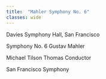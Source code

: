 ```yaml
---
title:  "Mahler Symphony No. 6"
classes: wide
---
```


Davies Symphony Hall, San Francisco

Symphony No. 6
Gustav Mahler

Michael Tilson Thomas
Conductor

San Francisco Symphony
